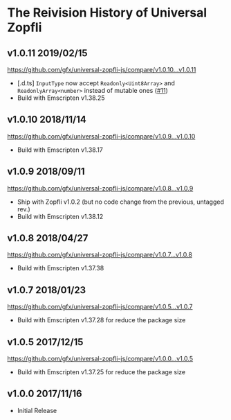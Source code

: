 
# The Reivision History of Universal Zopfli

## v1.0.11 2019/02/15

https://github.com/gfx/universal-zopfli-js/compare/v1.0.10...v1.0.11

* [.d.ts] `InputType` now accept `Readonly<Uint8Array>` and `ReadonlyArray<number>` instead of mutable ones ([#11](https://github.com/gfx/universal-zopfli-js/pull/11))
* Build with Emscripten v1.38.25

## v1.0.10 2018/11/14

https://github.com/gfx/universal-zopfli-js/compare/v1.0.9...v1.0.10

* Build with Emscripten v1.38.17

## v1.0.9 2018/09/11

https://github.com/gfx/universal-zopfli-js/compare/v1.0.8...v1.0.9

* Ship with Zopfli v1.0.2 (but no code change from the previous, untagged rev.)
* Build with Emscripten v1.38.12

## v1.0.8 2018/04/27

https://github.com/gfx/universal-zopfli-js/compare/v1.0.7...v1.0.8

* Build with Emscripten v1.37.38

## v1.0.7 2018/01/23

https://github.com/gfx/universal-zopfli-js/compare/v1.0.5...v1.0.7

* Build with Emscripten v1.37.28 for reduce the package size

## v1.0.5 2017/12/15

https://github.com/gfx/universal-zopfli-js/compare/v1.0.0...v1.0.5

* Build with Emscripten v1.37.25 for reduce the package size

## v1.0.0 2017/11/16

* Initial Release
